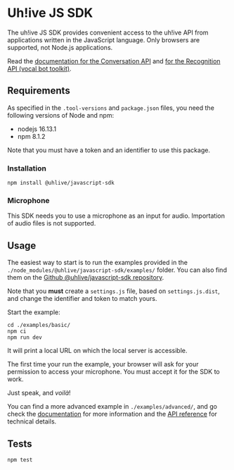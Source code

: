 # Uh!ive JS SDK

The uh!ive JS SDK provides convenient access to the uh!ive API from applications written in the JavaScript language. Only browsers are supported, not Node.js applications.

Read the [documentation for the Conversation API](https://docs.allo-media.net/live-api/) and [for the Recognition API (vocal bot toolkit)](https://docs.allo-media.net/stream-api-bots/).

## Requirements

As specified in the `.tool-versions` and `package.json` files, you need the following versions of Node and npm:

- nodejs 16.13.1
- npm 8.1.2

Note that you must have a token and an identifier to use this package.

### Installation

```text
npm install @uhlive/javascript-sdk
```

### Microphone

This SDK needs you to use a microphone as an input for audio. Importation of audio files is not supported.

## Usage

The easiest way to start is to run the examples provided in the `./node_modules/@uhlive/javascript-sdk/examples/` folder.
You can also find them on the [Github @uhlive/javascript-sdk repository](https://github.com/uhlive/javascript-sdk/tree/production/examples).

Note that you **must** create a `settings.js` file, based on `settings.js.dist`, and change the identifier and token to match yours.

Start the example:

```text
cd ./examples/basic/
npm ci
npm run dev
```

It will print a local URL on which the local server is accessible.

The first time your run the example, your browser will ask for your permission to access your microphone. You must accept it for the SDK to work.

Just speak, and *voilà*!

You can find a more advanced example in `./examples/advanced/`, and go check the [documentation](https://docs.allo-media.net/live-api/javascript/getting-started/#getting-started) for more information and the [API reference](https://docs.allo-media.net/live-api/javascript/api-reference/#api-reference) for technical details.

## Tests

```text
npm test
```
